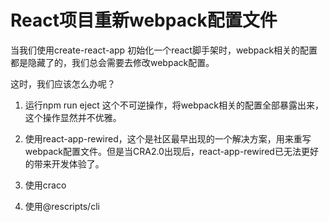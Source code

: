 # React项目重新webpack配置文件

当我们使用create-react-app 初始化一个react脚手架时，webpack相关的配置都是隐藏了的，我们总会需要去修改webpack配置。

这时，我们应该怎么办呢？

1. 运行npm run eject 这个不可逆操作，将webpack相关的配置全部暴露出来，这个操作显然并不优雅。

2. 使用react-app-rewired，这个是社区最早出现的一个解决方案，用来重写webpack配置文件。但是当CRA2.0出现后，react-app-rewired已无法更好的带来开发体验了。

3. 使用craco

4. 使用@rescripts/cli